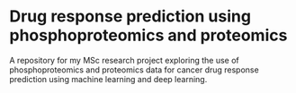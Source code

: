 #  Drug response prediction using phosphoproteomics and proteomics

A repository for my MSc research project exploring the use of phosphoproteomics and proteomics data for cancer drug response prediction using machine learning and deep learning.

